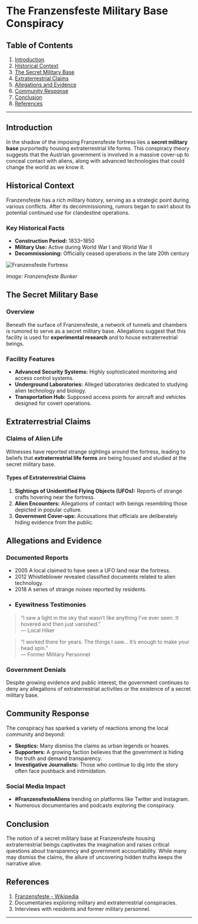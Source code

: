 # The Franzensfeste Military Base Conspiracy

## Table of Contents
1. [Introduction](#introduction)
2. [Historical Context](#historical-context)
3. [The Secret Military Base](#the-secret-military-base)
4. [Extraterrestrial Claims](#extraterrestrial-claims)
5. [Allegations and Evidence](#allegations-and-evidence)
6. [Community Response](#community-response)
7. [Conclusion](#conclusion)
8. [References](#references)

---

## Introduction

In the shadow of the imposing Franzensfeste fortress lies a **secret military base** purportedly housing extraterrestrial life forms. This conspiracy theory suggests that the Austrian government is involved in a massive cover-up to conceal contact with aliens, along with advanced technologies that could change the world as we know it.

## Historical Context

Franzensfeste has a rich military history, serving as a strategic point during various conflicts. After its decommissioning, rumors began to swirl about its potential continued use for clandestine operations.

### Key Historical Facts
- **Construction Period:** 1833–1850
- **Military Use:** Active during World War I and World War II
- **Decommissioning:** Officially ceased operations in the late 20th century

![Franzensfeste Fortress](https://upload.wikimedia.org/wikipedia/commons/5/55/Bunker_oro_Fortezza.JPG)

*Image: Franzensfeste Bunker*

## The Secret Military Base

### Overview
Beneath the surface of Franzensfeste, a network of tunnels and chambers is rumored to serve as a secret military base. Allegations suggest that this facility is used for **experimental research** and to house extraterrestrial beings.

### Facility Features
- **Advanced Security Systems:** Highly sophisticated monitoring and access control systems.
- **Underground Laboratories:** Alleged laboratories dedicated to studying alien technology and biology.
- **Transportation Hub:** Supposed access points for aircraft and vehicles designed for covert operations.

## Extraterrestrial Claims

### Claims of Alien Life
Witnesses have reported strange sightings around the fortress, leading to beliefs that **extraterrestrial life forms** are being housed and studied at the secret military base.

#### Types of Extraterrestrial Claims
1. **Sightings of Unidentified Flying Objects (UFOs):** Reports of strange crafts hovering near the fortress.
2. **Alien Encounters:** Allegations of contact with beings resembling those depicted in popular culture.
3. **Government Cover-ups:** Accusations that officials are deliberately hiding evidence from the public.

## Allegations and Evidence

### Documented Reports

- 2005 A local claimed to have seen a UFO land near the fortress.  
- 2012 Whistleblower revealed classified documents related to alien technology. 
- 2018 A series of strange noises reported by residents.           
- ### Eyewitness Testimonies

> “I saw a light in the sky that wasn’t like anything I’ve ever seen. It hovered and then just vanished.”  
> — Local Hiker

> “I worked there for years. The things I saw... It’s enough to make your head spin.”  
> — Former Military Personnel

### Government Denials
Despite growing evidence and public interest, the government continues to deny any allegations of extraterrestrial activities or the existence of a secret military base.

## Community Response

The conspiracy has sparked a variety of reactions among the local community and beyond:

- **Skeptics:** Many dismiss the claims as urban legends or hoaxes.
- **Supporters:** A growing faction believes that the government is hiding the truth and demand transparency.
- **Investigative Journalists:** Those who continue to dig into the story often face pushback and intimidation.

### Social Media Impact
- **#FranzensfesteAliens** trending on platforms like Twitter and Instagram.
- Numerous documentaries and podcasts exploring the conspiracy.

## Conclusion

The notion of a secret military base at Franzensfeste housing extraterrestrial beings captivates the imagination and raises critical questions about transparency and government accountability. While many may dismiss the claims, the allure of uncovering hidden truths keeps the narrative alive.

## References

1. [Franzensfeste - Wikipedia](https://en.wikipedia.org/wiki/Franzensfeste)
2. Documentaries exploring military and extraterrestrial conspiracies.
3. Interviews with residents and former military personnel.

---
